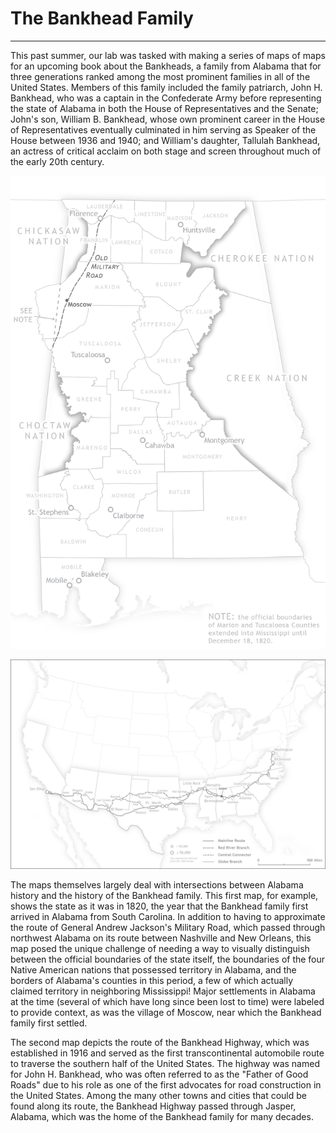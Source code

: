 # The Bankhead Family
---

This past summer, our lab was tasked with making a series of maps of maps for an upcoming book about the Bankheads, a family from Alabama that for three generations ranked among the most prominent families in all of the United States. Members of this family included the family patriarch, John H. Bankhead, who was a captain in the Confederate Army before representing the state of Alabama in both the House of Representatives and the Senate; John's son, William B. Bankhead, whose own prominent career in the House of Representatives eventually culminated in him serving as Speaker of the House between 1936 and 1940; and William's daughter, Tallulah Bankhead, an actress of critical acclaim on both stage and screen throughout much of the early 20th century.

<a href="../../img/bankhead_al1820.jpg"><img class="feature_left" src="../../img/bankhead_al1820.jpg" alt=""></a>

<a href="../../img/bankhead_highway.jpg"><img class="feature_right" src="../../img/bankhead_highway.jpg" alt=""></a>

The maps themselves largely deal with intersections between Alabama history and the history of the Bankhead family. This first map, for example, shows the state as it was in 1820, the year that the Bankhead family first arrived in Alabama from South Carolina. In addition to having to approximate the route of General Andrew Jackson's Military Road, which passed through northwest Alabama on its route between Nashville and New Orleans, this map posed the unique challenge of needing a way to visually distinguish between the official boundaries of the state itself, the boundaries of the four Native American nations that possessed territory in Alabama, and the borders of Alabama's counties in this period, a few of which actually claimed territory in neighboring Mississippi! Major settlements in Alabama at the time (several of which have long since been lost to time) were labeled to provide context, as was the village of Moscow, near which the Bankhead family first settled.

The second map depicts the route of the Bankhead Highway, which was established in 1916 and served as the first transcontinental automobile route to traverse the southern half of the United States. The highway was named for John H. Bankhead, who was often referred to as the "Father of Good Roads" due to his role as one of the first advocates for road construction in the United States. Among the many other towns and cities that could be found along its route, the Bankhead Highway passed through Jasper, Alabama, which was the home of the Bankhead family for many decades.

